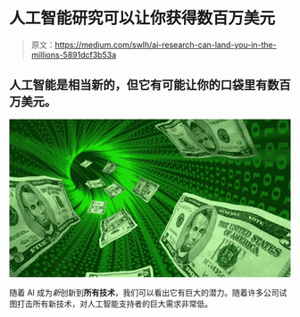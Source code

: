 # 人工智能研究可以让你获得数百万美元

> 原文：<https://medium.com/swlh/ai-research-can-land-you-in-the-millions-5891dcf3b53a>

## 人工智能是相当新的，但它有可能让你的口袋里有数百万美元。

![](img/55fcc78b74ca74c46b6fab1de1414cd8.png)

随着 AI 成为*新*创新到**所有技术**，我们可以看出它有巨大的潜力。随着许多公司试图打击所有新技术，对人工智能支持者的巨大需求非常低。